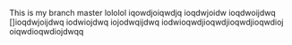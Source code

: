 This is my branch master lololol
iqowdjoiqwdjq
ioqdwjoidw
ioqdwoijdwq
[]ioqdwjoijdwq
iodwiojdwq
iojodwqijdwq
iodwioqwdjioqwdjioqwdjioqwdioj
oiqwdioqwdiojdwqq

